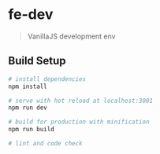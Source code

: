 # fe-dev

> VanillaJS development env

## Build Setup

``` bash
# install dependencies
npm install

# serve with hot reload at localhost:3001
npm run dev

# build for production with minification
npm run build

# lint and code check
```
